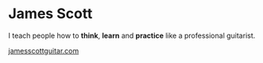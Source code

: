 # James Scott

I teach people how to **think**, **learn** and **practice** like a professional guitarist.

<a href="https://jamesscottguitar.com">jamesscottguitar.com</a>
